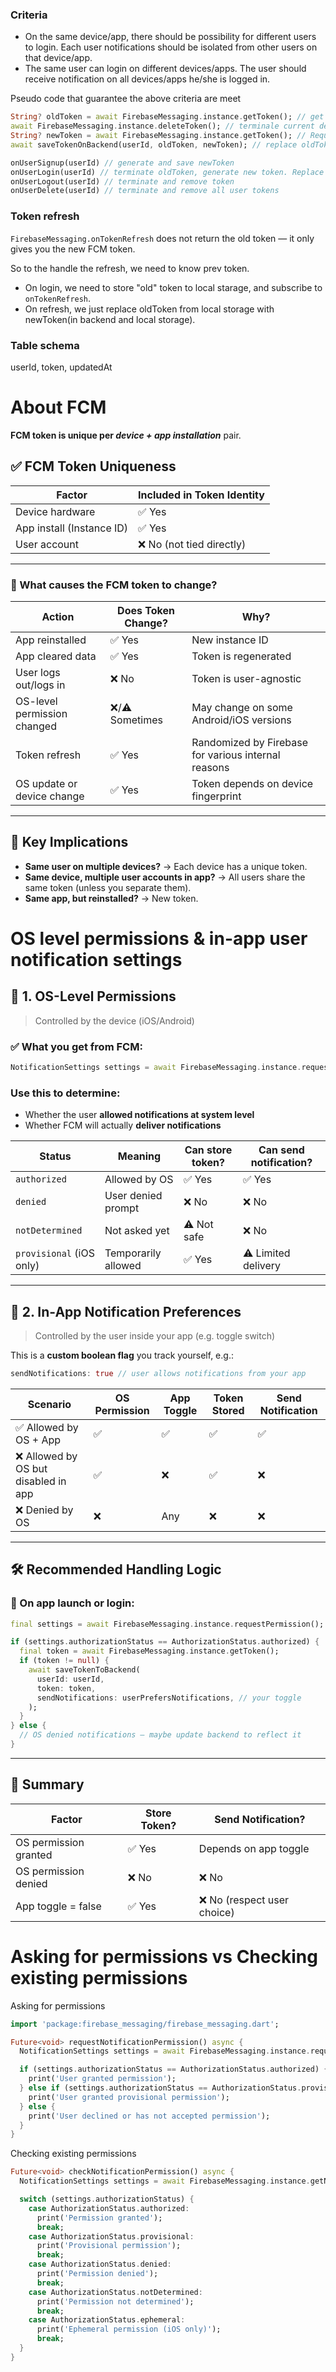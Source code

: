 ### Criteria
- On the same device/app, there should be possibility for different users to login. Each user notifications should be isolated from other users on that device/app.
- The same user can login on different devices/apps. The user should receive notification on all devices/apps he/she is logged in.

Pseudo code that guarantee the above criteria are meet
```dart
String? oldToken = await FirebaseMessaging.instance.getToken(); // get current device-app token
await FirebaseMessaging.instance.deleteToken(); // terminale current device-app token
String? newToken = await FirebaseMessaging.instance.getToken(); // Request new device-app token
await saveTokenOnBackend(userId, oldToken, newToken); // replace oldToken(if exists) with newToken or insert newToken(if old doesn't exist)
```

```dart
onUserSignup(userId) // generate and save newToken
onUserLogin(userId) // terminate oldToken, generate new token. Replace oldToken with newToken or insert newToken(if old doesn't exist)
onUserLogout(userId) // terminate and remove token
onUserDelete(userId) // terminate and remove all user tokens
```

### Token refresh

`FirebaseMessaging.onTokenRefresh` does not return the old token — it only gives you the new FCM token.

So to the handle the refresh, we need to know prev token.

- On login, we need to store "old" token to local starage, and subscribe to `onTokenRefresh`.
- On refresh, we just replace oldToken from local storage with newToken(in backend and local storage).

### Table schema

userId, token, updatedAt

# About FCM

**FCM token is unique per *device + app installation*** pair.

## ✅ FCM Token Uniqueness

| Factor                    | Included in Token Identity |
| ------------------------- | -------------------------- |
| Device hardware           | ✅ Yes                      |
| App install (Instance ID) | ✅ Yes                      |
| User account              | ❌ No (not tied directly)   |

---

### 🔄 What causes the FCM token to change?

| Action                      | Does Token Change? | Why?                                                |
| --------------------------- | ------------------ | --------------------------------------------------- |
| App reinstalled             | ✅ Yes              | New instance ID                                     |
| App cleared data            | ✅ Yes              | Token is regenerated                                |
| User logs out/logs in       | ❌ No               | Token is user-agnostic                              |
| OS-level permission changed | ❌/⚠️ Sometimes     | May change on some Android/iOS versions             |
| Token refresh               | ✅ Yes              | Randomized by Firebase for various internal reasons |
| OS update or device change  | ✅ Yes              | Token depends on device fingerprint                 |

---

## 🧠 Key Implications

* **Same user on multiple devices?** → Each device has a unique token.
* **Same device, multiple user accounts in app?** → All users share the same token (unless you separate them).
* **Same app, but reinstalled?** → New token.

# OS level permissions & in-app user notification settings

## 🔐 1. **OS-Level Permissions**

> Controlled by the device (iOS/Android)

### ✅ What you get from FCM:

```dart
NotificationSettings settings = await FirebaseMessaging.instance.requestPermission();
```

### Use this to determine:

* Whether the user **allowed notifications at system level**
* Whether FCM will actually **deliver notifications**

| Status                   | Meaning             | Can store token? | Can send notification? |
| ------------------------ | ------------------- | ---------------- | ---------------------- |
| `authorized`             | Allowed by OS       | ✅ Yes            | ✅ Yes                  |
| `denied`                 | User denied prompt  | ❌ No             | ❌ No                   |
| `notDetermined`          | Not asked yet       | ⚠️ Not safe      | ❌ No                   |
| `provisional` (iOS only) | Temporarily allowed | ✅ Yes            | ⚠️ Limited delivery    |

---

## 📱 2. **In-App Notification Preferences**

> Controlled by the user inside your app (e.g. toggle switch)

This is a **custom boolean flag** you track yourself, e.g.:

```dart
sendNotifications: true // user allows notifications from your app
```

| Scenario                            | OS Permission | App Toggle | Token Stored | Send Notification |
| ----------------------------------- | ------------- | ---------- | ------------ | ----------------- |
| ✅ Allowed by OS + App               | ✅             | ✅          | ✅            | ✅                 |
| ❌ Allowed by OS but disabled in app | ✅             | ❌          | ✅            | ❌                 |
| ❌ Denied by OS                      | ❌             | Any        | ❌            | ❌                 |

---

## 🛠 Recommended Handling Logic

### 🔁 On app launch or login:

```dart
final settings = await FirebaseMessaging.instance.requestPermission();

if (settings.authorizationStatus == AuthorizationStatus.authorized) {
  final token = await FirebaseMessaging.instance.getToken();
  if (token != null) {
    await saveTokenToBackend(
      userId: userId,
      token: token,
      sendNotifications: userPrefersNotifications, // your toggle
    );
  }
} else {
  // OS denied notifications — maybe update backend to reflect it
}
```

---

## 🧠 Summary

| Factor                | Store Token? | Send Notification?         |
| --------------------- | ------------ | -------------------------- |
| OS permission granted | ✅ Yes        | Depends on app toggle      |
| OS permission denied  | ❌ No         | ❌ No                       |
| App toggle = false    | ✅ Yes        | ❌ No (respect user choice) |

# Asking for permissions vs Checking existing permissions

Asking for permissions
```dart
import 'package:firebase_messaging/firebase_messaging.dart';

Future<void> requestNotificationPermission() async {
  NotificationSettings settings = await FirebaseMessaging.instance.requestPermission();

  if (settings.authorizationStatus == AuthorizationStatus.authorized) {
    print('User granted permission');
  } else if (settings.authorizationStatus == AuthorizationStatus.provisional) {
    print('User granted provisional permission');
  } else {
    print('User declined or has not accepted permission');
  }
}
```

Checking existing permissions
```dart
Future<void> checkNotificationPermission() async {
  NotificationSettings settings = await FirebaseMessaging.instance.getNotificationSettings();

  switch (settings.authorizationStatus) {
    case AuthorizationStatus.authorized:
      print('Permission granted');
      break;
    case AuthorizationStatus.provisional:
      print('Provisional permission');
      break;
    case AuthorizationStatus.denied:
      print('Permission denied');
      break;
    case AuthorizationStatus.notDetermined:
      print('Permission not determined');
      break;
    case AuthorizationStatus.ephemeral:
      print('Ephemeral permission (iOS only)');
      break;
  }
}
```
